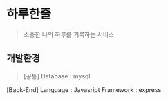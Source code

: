 # 하루한줄
> 소중한 나의 하루를 기록하는 서비스

## 개발환경
> [공통]
Database : mysql

[Back-End]
Language : Javasript
Framework : express
